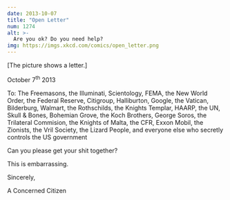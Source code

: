 ```yaml
---
date: 2013-10-07
title: "Open Letter"
num: 1274
alt: >-
  Are you ok? Do you need help?
img: https://imgs.xkcd.com/comics/open_letter.png
---
```

[The picture shows a letter.]

October 7<sup>th</sup> 2013

To: The Freemasons, the Illuminati, Scientology, FEMA, the New World Order, the Federal Reserve, Citigroup, Halliburton, Google, the Vatican, Bilderburg, Walmart, the Rothschilds, the Knights Templar, HAARP, the UN, Skull & Bones, Bohemian Grove, the Koch Brothers, George Soros, the Trilateral Commision, the Knights of Malta, the CFR, Exxon Mobil, the Zionists, the Vril Society, the Lizard People, and everyone else who secretly controls the US government

Can you please get your shit together?

This is embarrassing.

Sincerely,

A Concerned Citizen